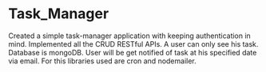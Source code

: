 # Task_Manager

Created a simple task-manager application with keeping authentication in mind. 
Implemented all the CRUD RESTful APIs.
A user can only see his task. 
Database is mongoDB.
User will be get notified of task at his specified date via email. For this libraries used are cron and nodemailer. 
